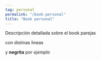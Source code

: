 ```yaml
---
tag: personal
permalink: "/book-personal"
title: "Book personal"
---
```

Descripción detallada sobre el book parejas

con distinas lineas

y **negrita** por *ejemplo*
